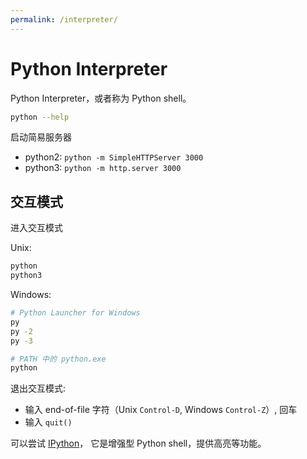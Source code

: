 ```yaml
---
permalink: /interpreter/
---
```


# Python Interpreter

Python Interpreter，或者称为 Python shell。

```sh
python --help
```

启动简易服务器

- python2: `python -m SimpleHTTPServer 3000`
- python3: `python -m http.server 3000`


## 交互模式

进入交互模式

Unix:

```sh
python
python3
```

Windows:

```sh
# Python Launcher for Windows
py
py -2
py -3

# PATH 中的 python.exe
python
```

退出交互模式:

- 输入 end-of-file 字符（Unix `Control-D`, Windows `Control-Z`）, 回车
- 输入 `quit()`

可以尝试 [IPython](./tools/ipython.md)， 它是增强型 Python shell，提供高亮等功能。
